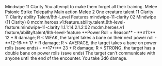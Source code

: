 <ability>
  <name>Mindwipe</name>
  <cost>11 Clarity</cost>
  <flavor>You attempt to make them forget all their training.</flavor>
  <keywords>
    <keyword>Melee</keyword>
    <keyword>Psionic</keyword>
    <keyword>Strike</keyword>
    <keyword>Telepathy</keyword>
  </keywords>
  <type>Main action</type>
  <distance>Melee 2</distance>
  <target>One creature</target>
  <metadata>
    <class>talent</class>
    <cost>11 Clarity</cost>
    <cost_amount>11</cost_amount>
    <cost_resource>Clarity</cost_resource>
    <feature_type>ability</feature_type>
    <file_dpath>Talent/8th-Level Features</file_dpath>
    <item_id>mindwipe-11-clarity</item_id>
    <item_index>02</item_index>
    <item_name>Mindwipe (11 Clarity)</item_name>
    <level>8</level>
    <scc>mcdm.heroes.v1:feature.ability.talent.8th-level-feature:mindwipe-11-clarity</scc>
    <scdc>1.1.1:14.2.1.2:02</scdc>
    <source>mcdm.heroes.v1</source>
    <type>feature/ability/talent/8th-level-feature</type>
  </metadata>
  <effects>
    <effect type="mundane">**Power Roll + Reason**
- **≤11:** 12 + R damage; R &lt; WEAK, the target takes a bane on their next power roll
- **12-16:** 17 + R damage; R &lt; AVERAGE, the target takes a bane on power rolls (save ends)
- **17+:** 23 + R damage; R &lt; STRONG, the target has a double bane on power rolls (save ends)</effect>
    <effect type="mundane">The target can&apos;t communicate with anyone until the end of the encounter.</effect>
    <effect type="mundane" name="Strained">You take 3d6 damage.</effect>
  </effects>
</ability>
